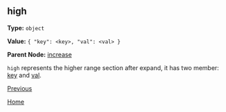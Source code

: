 high
----------

**Type:** `object`

**Value:** `{ "key": <key>, "val": <val> }`

**Parent Node:** [increase](increase.md)

`high` represents the higher range section after expand, it has two member: [key](key.md) and [val](val.md).  

[Previous](../table.md)

[Home](../../../index.md)